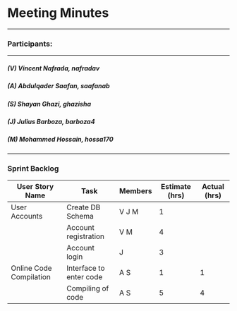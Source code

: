 # Meeting Minutes
---

### Participants:
***
##### (V) Vincent Nafrada, nafradav 
##### (A) Abdulqader Saafan, saafanab
##### (S) Shayan Ghazi, ghazisha
##### (J) Julius Barboza, barboza4
##### (M) Mohammed Hossain, hossa170
***

### Sprint Backlog



| User Story Name | Task | Members | Estimate (hrs) | Actual (hrs) |
| --- | --- | --- | --- | --- |
| User Accounts | Create DB Schema | V J M | 1 |  | 
 |  | Account registration | V M | 4 |  | 
 |  | Account login | J | 3 |  | 
 | Online Code Compilation | Interface to enter code | A S | 1 | 1 | 
 |  | Compiling of code | A S | 5 | 4 | 

